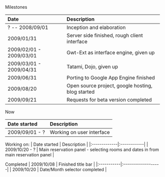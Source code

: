 Milestones

| Date | Description |
|:-----|:------------|
| ? -- 2008/09/01 | Inception and elaboration |
| 2009/01/31 | Server side finished, rough client interface |
| 2009/02/01 - 2009/03/01 | Gwt-Ext as interface engine, given up |
| 2009/03/01 - 2009/04/31 | Tatami, Dojo, given up |
| 2009/06/31 | Porting to Google App Engine finished |
| 2009/08/20 | Open source project, google hosting, blog started |
| 2009/09/21 |  Requests for beta version completed |


Now

| Date started | Description |
|:-------------|:------------|
| 2009/09/01 - ? | Working on user interface |

Working on:
| Date started | Description |
|:-------------|:------------|
| 2009/10/20 - ? | Main reservation panel - selecting rooms and dates in from main reservation panel |

Completed
| 2009/10/08 | Finished title bar |
|:-----------|:-------------------|
| 2009/10/20 | Date/Month selector completed |